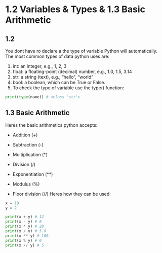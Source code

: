 # 1.2 Variables & Types & 1.3 Basic Arithmetic

## 1.2

You dont have ro declare a the type of variable Python will automatically. The most common types of data python uses are:

   1. int: an integer, e.g., 1, 2, 3
   2. float: a floating-point (decimal) number, e.g., 1.0, 1.5, 3.14
   3. str: a string (text), e.g., “hello”, “world”
   4. bool: a boolean, which can be True or False.
   5. To check the type of variable use the type() function:

   ````python
   print(type(name)) # <class 'str'>
   ````

## 1.3 Basic Arithmetic

   Heres the basic arithmetics python accepts:

- Addition (+)

- Subtraction (-)
- Multiplication (*)
- Division (/)
- Exponentiation (**)
- Modulus (%)
- Floor division (//)
Heres how they can be used:

````python
x = 10
y = 2

print(x + y) # 12
print(x - y) # 8
print(x * y) # 20
print(x / y) # 5.0
print(x ** y) # 100
print(x % y) # 0
print(x // y) # 5
````
